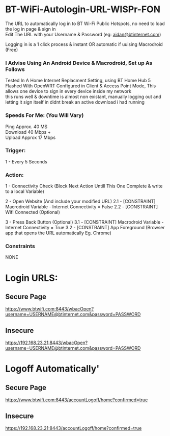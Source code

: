 # BT-WiFi-Autologin-URL-WISPr-FON
The URL to automatically log in to BT Wi-Fi Public Hotspots, no need to load the log in page & sign in<br/> 
Edit The URL with your Username &amp; Password (eg: aidan@btinternet.com)

Logging in is a 1 click process & instant OR automatic if uuising Macrodroid (Free)

### I Advise Using An Android Device & Macrodroid, Set up As Follows

Tested In A Home Internet Replacment Setting, using BT Home Hub 5 Flashed With OpenWRT 
Configured in Client & Access Point Mode, This allows one device to sign in every device inside my network<br/>
this runs well & downtime is almost non existant, manually logging out and letting it sign itself in 
didnt break an active download i had running

### Speeds For Me: (You Will Vary)
Ping Approx. 40 MS<br/>
Download 40 Mbps +<br/>
Upload Approx 17 Mbps

### Trigger: 
1 - Every 5 Seconds

### Action:
1 - Connectivity Check (Block Next Action Untill This One Complete & write to a local Variable)

2 - Open Website (And include your modified URL)
2.1 - [CONSTRAINT] Macrodroid Variable - Internet Connectivity = False
2.2 - [CONSTRAINT] Wifi Connected (Optional)

3 - Press Back Button (Optional)
3.1 - [CONSTRAINT] Macrodroid Variable - Internet Connectivity = True
3.2 - [CONSTRAINT] App Foreground (Browser app that opens the URL automatically Eg. Chrome)

### Constraints

NONE


# Login URLS:

## Secure Page
https://www.btwifi.com:8443/wbacOpen?username=USERNAME@btinternet.com&password=PASSWORD

## Insecure
https://192.168.23.21:8443/wbacOpen?username=USERNAME@btinternet.com&password=PASSWORD

# Logoff Automatically'

## Secure Page
https://www.btwifi.com:8443/accountLogoff/home?confirmed=true

## Insecure
https://192.168.23.21:8443/accountLogoff/home?confirmed=true

